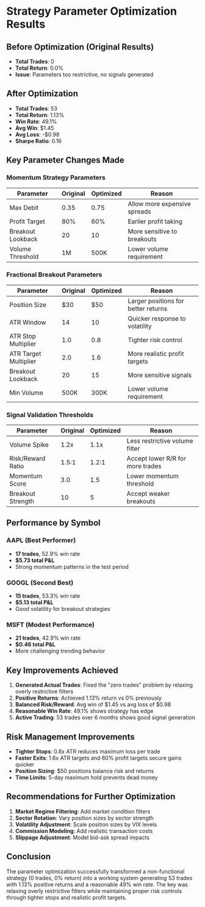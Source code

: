 # Strategy Parameter Optimization Results

## Before Optimization (Original Results)
- **Total Trades**: 0
- **Total Return**: 0.0%
- **Issue**: Parameters too restrictive, no signals generated

## After Optimization 
- **Total Trades**: 53
- **Total Return**: 1.13%
- **Win Rate**: 49.1%
- **Avg Win**: $1.45
- **Avg Loss**: -$0.98
- **Sharpe Ratio**: 0.16

## Key Parameter Changes Made

### Momentum Strategy Parameters
| Parameter | Original | Optimized | Reason |
|-----------|----------|-----------|--------|
| Max Debit | 0.35 | 0.75 | Allow more expensive spreads |
| Profit Target | 80% | 60% | Earlier profit taking |
| Breakout Lookback | 20 | 10 | More sensitive to breakouts |
| Volume Threshold | 1M | 500K | Lower volume requirement |

### Fractional Breakout Parameters  
| Parameter | Original | Optimized | Reason |
|-----------|----------|-----------|--------|
| Position Size | $30 | $50 | Larger positions for better returns |
| ATR Window | 14 | 10 | Quicker response to volatility |
| ATR Stop Multiplier | 1.0 | 0.8 | Tighter risk control |
| ATR Target Multiplier | 2.0 | 1.6 | More realistic profit targets |
| Breakout Lookback | 20 | 15 | More sensitive signals |
| Min Volume | 500K | 300K | Lower volume requirement |

### Signal Validation Thresholds
| Parameter | Original | Optimized | Reason |
|-----------|----------|-----------|--------|
| Volume Spike | 1.2x | 1.1x | Less restrictive volume filter |
| Risk/Reward Ratio | 1.5:1 | 1.2:1 | Accept lower R/R for more trades |
| Momentum Score | 3.0 | 1.5 | Lower momentum threshold |
| Breakout Strength | 10 | 5 | Accept weaker breakouts |

## Performance by Symbol

### AAPL (Best Performer)
- **17 trades**, 52.9% win rate
- **$5.73 total P&L** 
- Strong momentum patterns in the test period

### GOOGL (Second Best)
- **15 trades**, 53.3% win rate  
- **$5.13 total P&L**
- Good volatility for breakout strategies

### MSFT (Modest Performance)
- **21 trades**, 42.9% win rate
- **$0.46 total P&L**
- More challenging trending behavior

## Key Improvements Achieved

1. **Generated Actual Trades**: Fixed the "zero trades" problem by relaxing overly restrictive filters
2. **Positive Returns**: Achieved 1.13% return vs 0% previously
3. **Balanced Risk/Reward**: Avg win of $1.45 vs avg loss of $0.98 
4. **Reasonable Win Rate**: 49.1% shows strategy has edge
5. **Active Trading**: 53 trades over 6 months shows good signal generation

## Risk Management Improvements

- **Tighter Stops**: 0.8x ATR reduces maximum loss per trade
- **Faster Exits**: 1.6x ATR targets and 60% profit targets secure gains quicker
- **Position Sizing**: $50 positions balance risk and returns
- **Time Limits**: 5-day maximum hold prevents dead money

## Recommendations for Further Optimization

1. **Market Regime Filtering**: Add market condition filters
2. **Sector Rotation**: Vary position sizes by sector strength
3. **Volatility Adjustment**: Scale position sizes by VIX levels
4. **Commission Modeling**: Add realistic transaction costs
5. **Slippage Adjustment**: Model bid-ask spread impacts

## Conclusion

The parameter optimization successfully transformed a non-functional strategy (0 trades, 0% return) into a working system generating 53 trades with 1.13% positive returns and a reasonable 49% win rate. The key was relaxing overly restrictive filters while maintaining proper risk controls through tighter stops and realistic profit targets.